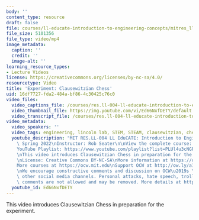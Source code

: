 ```yaml
---
body: ''
content_type: resource
draft: false
file: courses/ll-educate-introduction-to-engineering-concepts/mitres_ll-004s22_4_chess_360p_16_9.mp4
file_size: 5101356
file_type: video/mp4
image_metadata:
  caption: ''
  credit: ''
  image-alt: ''
learning_resource_types:
- Lecture Videos
license: https://creativecommons.org/licenses/by-nc-sa/4.0/
resourcetype: Video
title: 'Experiment: Clausewitzian Chess'
uid: 16df7727-fda2-484a-bf86-4c30425c76c0
video_files:
  video_captions_file: /courses/res.ll-004-ll-educate-introduction-to-engineering-concepts-spring-2022/1vl901QqSQLPb3beEfbc7ibqiZaP-HXl__transcript.webvtt
  video_thumbnail_file: https://img.youtube.com/vi/Ed66NxfDETY/default.jpg
  video_transcript_file: /courses/res.ll-004-ll-educate-introduction-to-engineering-concepts-spring-2022/1vl901QqSQLPb3beEfbc7ibqiZaP-HXl__transcript.pdf
video_metadata:
  video_speakers: ''
  video_tags: engineering, lincoln lab, STEM, STEAM, clausewitzian, chess
  youtube_description: "MIT RES.LL-004 LL EduCATE: Introduction to Engineering Concepts,\
    \ Spring 2022\nInstructor: Rob Seater\n\nView the complete course: https://ocw.mit.edu/courses/res.ll-004-ll-educate-introduction-to-engineering-concepts-spring-2022\n\
    YouTube Playlist: https://www.youtube.com/playlist?list=PLUl4u3cNGP63HVH1wnIgj4UCKXBwx3UWR\n\
    \nThis video introduces Clausewitzian Chess in preparation for the experiment.\n\
    \nLicense: Creative Commons BY-NC-SA\nMore information at https://ocw.mit.edu/terms\n\
    More courses at https://ocw.mit.edu\nSupport OCW at http://ow.ly/a1If50zVRlQ\n\
    \nWe encourage constructive comments and discussion on OCW\u2019s YouTube and\
    \ other social media channels. Personal attacks, hate speech, trolling, and inappropriate\
    \ comments are not allowed and may be removed. More details at https://ocw.mit.edu/comments."
  youtube_id: Ed66NxfDETY
---
```

This video introduces Clausewitzian Chess in preparation for the experiment.